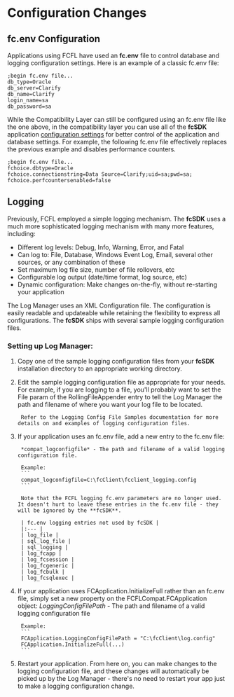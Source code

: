 # Configuration Changes

## fc.env Configuration

Applications using FCFL have used an **fc.env** file to control database and logging configuration settings. Here is an example of a classic fc.env file:

```
;begin fc.env file...
db_type=Oracle
db_server=Clarify
db_name=Clarify
login_name=sa
db_password=sa
```

While the Compatibility Layer can still be configured using an fc.env file like the one above, in the compatibility layer you can use all of the **fcSDK** application [configuration settings](/articles/basic-configuration.md) for better control of the application and database settings. For example, the following fc.env file effectively replaces the previous example and disables performance counters.

```
;begin fc.env file...
fchoice.dbtype=Oracle
fchoice.connectionstring=Data Source=Clarify;uid=sa;pwd=sa;
fchoice.perfcountersenabled=false
```

## Logging

Previously, FCFL employed a simple logging mechanism. The **fcSDK** uses a much more sophisticated logging mechanism with many more features, including:

* Different log levels: Debug, Info, Warning, Error, and Fatal
* Can log to: File, Database, Windows Event Log, Email, several other sources, or any combination of these
* Set maximum log file size, number of file rollovers, etc
* Configurable log output (date/time format, log source, etc)
* Dynamic configuration: Make changes on-the-fly, without re-starting your application

The Log Manager uses an XML Configuration file. The configuration is easily readable and updateable while retaining the flexibility to express all configurations. The **fcSDK** ships with several sample logging configuration files.

### Setting up Log Manager:

1. Copy one of the sample logging configuration files from your **fcSDK** installation directory to an appropriate working directory.
1. Edit the sample logging configuration file as appropriate for your needs.
		For example, if you are logging to a file, you'll probably want to set the File param of the RollingFileAppender entry to tell the Log Manager the path and filename of where you want your log file to be located.

		Refer to the Logging Config File Samples documentation for more details on and examples of logging configuration files.
1. If your application uses an fc.env file, add a new entry to the fc.env file:

		*compat_logconfigfile* - The path and filename of a valid logging configuration file.

		Example:
		```
		compat_logconfigfile=C:\fcClient\fcclient_logging.config
		``` 

		Note that the FCFL logging fc.env parameters are no longer used. It doesn't hurt to leave these entries in the fc.env file - they will be ignored by the **fcSDK**.

		| fc.env logging entries not used by fcSDK |
		|:--- |
		| log_file |
		| sql_log_file |
		| sql_logging |
		| log_fcapp |
		| log_fcsession |
		| log_fcgeneric |
		| log_fcbulk |
		| log_fcsqlexec |

1. If your application uses FCApplication.InitializeFull rather than an fc.env file, simply set a new property on the FCFLCompat.FCApplication object:
		*LoggingConfigFilePath* - The path and filename of a valid logging configuration file

		Example:
		```
		FCApplication.LoggingConfigFilePath = "C:\fcClient\log.config"
		FCApplication.InitializeFull(...)
		```

1. Restart your application.
		From here on, you can make changes to the logging configuration file, and these changes will automatically be picked up by the Log Manager - there's no need to restart your app just to make a logging configuration change.
